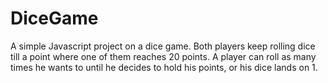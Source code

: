 # DiceGame
A simple Javascript project on a dice game. Both players keep rolling dice till a point where one of them reaches 20 points. A player can roll as many times he wants to until he decides to hold his points, or his dice lands on 1.
